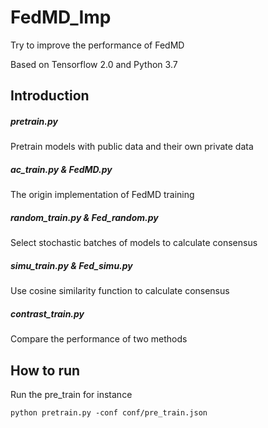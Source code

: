 # FedMD_Imp
Try to improve the performance of FedMD

Based on Tensorflow 2.0 and Python 3.7

## Introduction

##### pretrain.py

Pretrain models with public data and their own private data

##### ac_train.py & FedMD.py

The origin implementation of FedMD training

##### random_train.py & Fed_random.py

Select stochastic batches of models to calculate consensus

##### simu_train.py & Fed_simu.py

Use cosine similarity function to calculate consensus

##### contrast_train.py

Compare the performance of two methods

## How to run

Run the pre_train for instance

```shell
python pretrain.py -conf conf/pre_train.json
```


